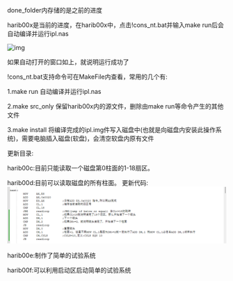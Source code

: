 done\_folder内存储的是之前的进度

harib00x是当前的进度，在harib00x中，点击!cons\_nt.bat并输入make run后会自动编译并运行ipl.nas

![img](https://github.com/MABAC5/30daysToOS/blob/main/readme\_pics/QEMU.png)

如果自动打开的窗口如上，就说明运行成功了

!cons\_nt.bat支持命令可在MakeFile内查看，常用的几个有:

1.make run 自动编译并运行ipl.nas

2.make src_only 保留harib00x内的源文件，删除由make run等命令产生的其他文件

3.make install 将编译完成的ipl.img件写入磁盘中(也就是向磁盘内安装此操作系统)，需要电脑插入磁盘(软盘)，会清空软盘内原有文件

更新目录:

harib00c:目前只能读取一个磁盘第0柱面的1-18扇区。

harib00d:目前可以读取磁盘的所有柱面。
更新代码:
![img](readme_pics/harib00d_new_code.png)

harib00e:制作了简单的试验系统

harib00f:可以利用启动区启动简单的试验系统
